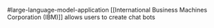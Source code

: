 #large-language-model-application 
[[International Business Machines Corporation (IBM)]]
allows users to create chat bots